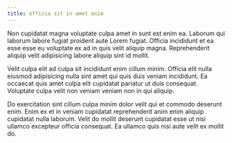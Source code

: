 ```yaml
---
title: officia sit in amet anim
---
```


Non cupidatat magna voluptate culpa amet in sunt est enim ea. Laborum qui laborum labore fugiat proident aute Lorem fugiat. Officia incididunt et ea esse esse eu voluptate ex ad in quis velit aliquip magna. Reprehenderit aliquip velit adipisicing labore aliquip sint id mollit.

Velit culpa elit ad culpa sit incididunt enim cillum minim. Officia elit nulla eiusmod adipisicing nulla sint amet qui quis duis veniam incididunt. Ea occaecat quis amet culpa elit cupidatat pariatur ut duis consequat. Voluptate culpa velit non veniam veniam non in qui aliquip.

Do exercitation sint cillum culpa minim dolor velit qui et commodo deserunt enim. Enim ex et in veniam cupidatat reprehenderit anim enim aliquip cupidatat nulla laborum. Velit do mollit deserunt cupidatat esse ut nisi ullamco excepteur officia consequat. Ea ullamco quis nisi aute velit ex mollit do.